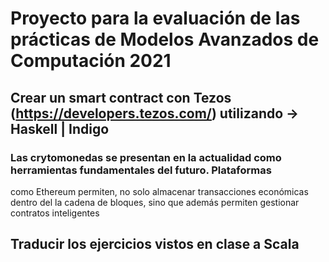 # Proyecto para la evaluación de las prácticas de Modelos Avanzados de Computación 2021

## Crear un smart contract con Tezos (https://developers.tezos.com/) utilizando -> Haskell | Indigo
### Las crytomonedas se presentan en la actualidad como herramientas fundamentales del futuro. Plataformas
como Ethereum permiten, no solo almacenar transacciones económicas dentro del la cadena de bloques, sino que
además permiten gestionar contratos inteligentes 

## Traducir los ejercicios vistos en clase a Scala 
